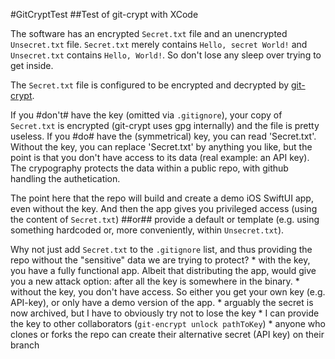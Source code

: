 #GitCryptTest
##Test of git-crypt with XCode

The software has an encrypted `Secret.txt` file and an unencrypted `Unsecret.txt` file.
`Secret.txt` merely contains `Hello, secret World!` and `Unsecret.txt` contains `Hello, World!`. So don't lose any sleep over trying to get inside.

The `Secret.txt` file is configured to be encrypted and decrypted by [git-crypt](https://github.com/AGWA/git-crypt).

If you #don't# have the key (omitted via `.gitignore`), your copy of `Secret.txt` is encrypted (git-crypt uses gpg internally) and the file is pretty useless.
If you #do# have the (symmetrical) key, you can read 'Secret.txt'.
Without the key, you can replace 'Secret.txt' by anything you like, but the point is that you don't have access to its data (real example: an API key). The crypography protects the data within a public repo, with github handling the authetication.

The point here that the repo will build and create a demo iOS SwiftUI app, even without the key.
And then the app gives you privileged access (using the content of `Secret.txt`) ##or## provide a default or template (e.g. using something hardcoded or, more conveniently, within `Unsecret.txt`).

Why not just add `Secret.txt` to the `.gitignore` list, and thus providing the repo without the "sensitive" data we are trying to protect?
    * with the key, you have a fully functional app. Albeit that distributing the app, would give you a new attack option: after all the key is somewhere in the binary.
    * without the key, you don't have access. So either you get your own key (e.g. API-key), or only have a demo version of the app.
    * arguably the secret is now archived, but I have to obviously try not to lose the key
    * I can provide the key to other collaborators (`git-encrypt unlock pathToKey`)
    * anyone who clones or forks the repo can create their alternative secret (API key) on their branch 
